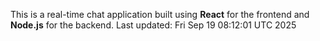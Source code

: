 This is a real-time chat application built using **React** for the frontend and **Node.js** for the backend.
Last updated: Fri Sep 19 08:12:01 UTC 2025
